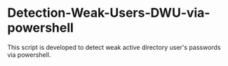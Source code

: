 # Detection-Weak-Users-DWU-via-powershell
This script is developed to detect weak active directory user's passwords via powershell.


